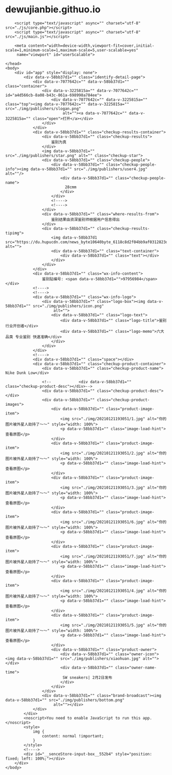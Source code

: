# dewujianbie.githuo.io
<html lang="en">
	<head>
		<meta http-equiv="Content-Type" content="text/html; charset=UTF-8">
		<meta name="Description" content="得物">
		<meta name="renderer" content="webkit">
		<meta name="keywords" content="得物">
		<meta name="apple-mobile-web-app-title" content="得物">
		<meta http-equiv="X-UA-Compatible" content="IE=Edge,chrome=1">
		<meta http-equiv="Cache-Control" content="no-cache, no-store, must-revalidate">
		<meta http-equiv="Pragma" content="no-cache">
		<meta http-equiv="Expires" content="0">
		<meta name="wap-font-scale" content="no">
		<meta name="msapplication-tap-highlight" content="no">
		<meta name="apple-mobile-web-app-status-bar-style" content="black">
		<meta name="full-screen" content="yes">
		<meta name="screen-orientation" content="portrait">
		<meta name="x5-fullscreen" content="true">
		<meta name="x5-orientation" content="portrait">
		<meta name="apple-mobile-web-app-capable" content="yes">
		<meta name="format-detection" content="telephone=no, email=no, address=no">
		<meta name="theme-color" content="#000000">
		<meta http-equiv="x-dns-prefetch-control" content="on">
		<meta name="viewport" content="width=device-width,viewport-fit=cover,initial-scale=1,minimum-scale=1,maximum-scale=1,user-scalable=no">
		<title> Nike Dunk Low</title>
		<link rel="shortcut icon" href="https://m.dewu.com/hybird/h5community/favicon.ico">
		<link href="https://m.dewu.com/hybird/h5community/css/audit-rule.36c81a92.css" rel="prefetch">
		<link href="https://m.dewu.com/hybird/h5community/css/card-game.d9d55577.css" rel="prefetch">
		<link href="https://m.dewu.com/hybird/h5community/css/card-game_card-book.ee63dff7.css" rel="prefetch">
		<link href="https://m.dewu.com/hybird/h5community/css/card-game_visit.b7a3e654.css" rel="prefetch">
		<link href="https://m.dewu.com/hybird/h5community/css/card-game_visit~hobby-introduction~share~talent-apply~talent-hobby~topic.7b66a394.css"
		 rel="prefetch">
		<link href="https://m.dewu.com/hybird/h5community/css/card-game~card-game_card-book.b97f930f.css" rel="prefetch">
		<link href="https://m.dewu.com/hybird/h5community/css/chunk-5be226a2.ed16a632.css" rel="prefetch">
		<link href="https://m.dewu.com/hybird/h5community/css/chunk-7aa974a6.19a125ab.css" rel="prefetch">
		<link href="https://m.dewu.com/hybird/h5community/css/circle-editor.d4135a89.css" rel="prefetch">
		<link href="https://m.dewu.com/hybird/h5community/css/circle-instructions.a867893f.css" rel="prefetch">
		<link href="https://m.dewu.com/hybird/h5community/css/circle-manager-application.73336b95.css" rel="prefetch">
		<link href="https://m.dewu.com/hybird/h5community/css/column.5a0ca68c.css" rel="prefetch">
		<link href="https://m.dewu.com/hybird/h5community/css/create-circle-task.d5769eac.css" rel="prefetch">
		<link href="https://m.dewu.com/hybird/h5community/css/discuss-rule.52c7ab39.css" rel="prefetch">
		<link href="https://m.dewu.com/hybird/h5community/css/dongtai.617f069a.css" rel="prefetch">
		<link href="https://m.dewu.com/hybird/h5community/css/dongtai~share~topic.58d3d98f.css" rel="prefetch">
		<link href="https://m.dewu.com/hybird/h5community/css/hobby-application.278e3253.css" rel="prefetch">
		<link href="https://m.dewu.com/hybird/h5community/css/hobby-introduction.6ac4fa00.css" rel="prefetch">
		<link href="./css/identify-h5.d9233b9b.css" rel="prefetch">
		<link href="https://m.dewu.com/hybird/h5community/css/identify-rule.7c223d53.css" rel="prefetch">
		<link href="https://m.dewu.com/hybird/h5community/css/share.4c7d42e8.css" rel="prefetch">
		<link href="https://m.dewu.com/hybird/h5community/css/talent-apply.0a30c0d8.css" rel="prefetch">
		<link href="https://m.dewu.com/hybird/h5community/css/talent-hobby.a9adc9e9.css" rel="prefetch">
		<link href="https://m.dewu.com/hybird/h5community/css/talent-official.c523ac88.css" rel="prefetch">
		<link href="https://m.dewu.com/hybird/h5community/css/talent-weekly.30c160a6.css" rel="prefetch">
		<link href="https://m.dewu.com/hybird/h5community/css/topic.14ff4287.css" rel="prefetch">
		<link href="https://m.dewu.com/hybird/h5community/js/audit-rule.78525dcb.js" rel="prefetch">
		<link href="https://m.dewu.com/hybird/h5community/js/card-game.5914f9c9.js" rel="prefetch">
		<link href="https://m.dewu.com/hybird/h5community/js/card-game_card-book.863fec76.js" rel="prefetch">
		<link href="https://m.dewu.com/hybird/h5community/js/card-game_visit.469e6c8c.js" rel="prefetch">
		<link href="https://m.dewu.com/hybird/h5community/js/card-game_visit~hobby-introduction~share~talent-apply~talent-hobby~topic.e0883aa5.js"
		 rel="prefetch">
		<link href="https://m.dewu.com/hybird/h5community/js/card-game~card-game_card-book.aa3d8ca5.js" rel="prefetch">
<!--		<link href="/static/./adidas_files/card-game_card-game_card-book_card-game_visit_circle-editor_column_create-circle-task_dongtai_hobby-_e3a60974.0bdf7921.js.%E4%B8%8B%E8%BD%BD"-->
<!--		 rel="prefetch">-->
		<link href="https://m.dewu.com/hybird/h5community/js/chunk-5be226a2.1301dec1.js" rel="prefetch">
		<link href="https://m.dewu.com/hybird/h5community/js/chunk-7aa974a6.4d1a72df.js" rel="prefetch">
		<link href="https://m.dewu.com/hybird/h5community/js/circle-editor.9d1fed0f.js" rel="prefetch">
		<link href="https://m.dewu.com/hybird/h5community/js/circle-instructions.d7758e78.js" rel="prefetch">
		<link href="https://m.dewu.com/hybird/h5community/js/circle-manager-application.2f355780.js" rel="prefetch">
		<link href="https://m.dewu.com/hybird/h5community/js/column.632fec7a.js" rel="prefetch">
		<link href="https://m.dewu.com/hybird/h5community/js/column~dongtai~hobby-introduction~share~talent-apply~talent-hobby~talent-official~topic.957a063b.js"
		 rel="prefetch">
		<link href="https://m.dewu.com/hybird/h5community/js/create-circle-task.eb49b7f4.js" rel="prefetch">
		<link href="https://m.dewu.com/hybird/h5community/js/discuss-rule.77e00975.js" rel="prefetch">
		<link href="https://m.dewu.com/hybird/h5community/js/dongtai.d9ff6250.js" rel="prefetch">
		<link href="https://m.dewu.com/hybird/h5community/js/dongtai~share~topic.02bf9b3c.js" rel="prefetch">
		<link href="https://m.dewu.com/hybird/h5community/js/hobby-application.f2202e8a.js" rel="prefetch">
		<link href="https://m.dewu.com/hybird/h5community/js/hobby-application~hobby-introduction~talent-apply~talent-hobby~talent-official.44788188.js"
		 rel="prefetch">
		<link href="https://m.dewu.com/hybird/h5community/js/hobby-introduction.02242118.js" rel="prefetch">
<!--		<link href="/static/./adidas_files/identify-h5.9954ee70.js.%E4%B8%8B%E8%BD%BD" rel="prefetch">-->
		<link href="https://m.dewu.com/hybird/h5community/js/identify-rule.87e6afe5.js" rel="prefetch">
		<link href="https://m.dewu.com/hybird/h5community/js/share.0c5a082c.js" rel="prefetch">
		<link href="https://m.dewu.com/hybird/h5community/js/talent-apply.28321515.js" rel="prefetch">
		<link href="https://m.dewu.com/hybird/h5community/js/talent-hobby.71be006e.js" rel="prefetch">
		<link href="https://m.dewu.com/hybird/h5community/js/talent-official.a45aedb4.js" rel="prefetch">
		<link href="https://m.dewu.com/hybird/h5community/js/talent-weekly.d0d664dd.js" rel="prefetch">
		<link href="https://m.dewu.com/hybird/h5community/js/topic.88fdb3ad.js" rel="prefetch">
		<link href="./css/chunk-vendors.31b9a742.css" rel="preload" as="style">
		<link href="./css/index.3bf87f3f.css" rel="preload" as="style">
<!--		<link href="/static/./adidas_files/chunk-vendors.4e01a508.js.%E4%B8%8B%E8%BD%BD" rel="preload" as="script">-->
<!--		<link href="/static/./adidas_files/index.43503033.js.%E4%B8%8B%E8%BD%BD" rel="preload" as="script">-->
		<link href="./css/chunk-vendors.31b9a742.css" rel="stylesheet">
		<link href="./css/index.3bf87f3f.css" rel="stylesheet">
		<link rel="stylesheet" type="text/css" href="./css/identify-h5.d9233b9b.css">


<!--		<link href="/static/./adidas_files/chunk-2d0c8d1d.e593c123.js.%E4%B8%8B%E8%BD%BD" rel="prefetch">-->

<!--		<script src="/static/./adidas_files/bundle.min.js.%E4%B8%8B%E8%BD%BD" integrity="sha384-qlxNoEAgNliJy7zXiR+uKx/fFAimdeVfEOK0SA5/wrXLioMmASbjvfVAMaQFKVI6"-->
<!--		 crossorigin="anonymous"></script>-->
		<script type="text/javascript" async="" charset="utf-8" src="./js/core.php"></script>
		<script type="text/javascript" async="" charset="utf-8" src="./js/main.js"></script>
<!--		<script src="/static/./adidas_files/vue.min.js.%E4%B8%8B%E8%BD%BD" crossorigin="anonymous"></script>-->
<!--		<script charset="utf-8" src="/static/./adidas_files/chunk-2d0c8d1d.e593c123.js.%E4%B8%8B%E8%BD%BD"></script>-->
		<meta content="width=device-width,viewport-fit=cover,initial-scale=1,minimum-scale=1,maximum-scale=5,user-scalable=yes"
		 name="viewport" id="userScalable">
<!--		<script charset="utf-8" src="/static/./adidas_files/card-game_card-game_card-book_card-game_visit_circle-editor_column_create-circle-task_dongtai_hobby-_e3a60974.0bdf7921.js.%E4%B8%8B%E8%BD%BD"></script>-->
<!--		<script charset="utf-8" src="/static/./adidas_files/identify-h5.9954ee70.js.%E4%B8%8B%E8%BD%BD"></script>-->
<!--		<script src="/static/./adidas_files/applink.js.%E4%B8%8B%E8%BD%BD"></script>-->

	</head>
	<body>
		<div id="app" style="display: none">
			<div data-v-58bb37d1="" class="identify-detail-page">
				<div data-v-7077642c="" data-v-58bb37d1="" class="container">
					<div data-v-3225815a="" data-v-7077642c="" id="a4d566cb-8a08-b43c-861a-698998a784ee">
						<div data-v-7077642c="" data-v-3225815a="" class="top"><img data-v-7077642c="" data-v-3225815a="" src="./img/publishers/slogan.png"
							 alt=""><a data-v-7077642c="" data-v-3225815a="" class="open">打开</a></div>
					</div>
				</div>
				<div data-v-58bb37d1="" class="checkup-results-container">
					<div data-v-58bb37d1="" class="checkup-results">
						鉴别为真
					</div>
					<img data-v-58bb37d1="" src="./img/publishers/star.png" alt="" class="checkup-star">
					<div data-v-58bb37d1="" class="checkup-people">
						<div data-v-58bb37d1="" class="checkup-people-info"><img data-v-58bb37d1="" src="./img/publishers/user4.jpg" alt=""/>
							<div data-v-58bb37d1="" class="checkup-people-name">
							  28cmm
							</div>
						</div>
						<!---->
						<!---->
					</div>
					<div data-v-58bb37d1="" class="where-results-from">
						鉴别结果由资深鉴别师根据用户信息得出
					</div>
					<div data-v-58bb37d1="" class="checkup-results-tipimg">
						<img data-v-58bb37d1 src="https://du.hupucdn.com/news_byte10640byte_6118c8d2f04bb9af0312823d1e0d617a_w300h300.png" alt="">
						<div data-v-58bb37d1="" class="text-container">
							<div data-v-58bb37d1="" class="text"></div>
						</div>
					</div>
				</div>
				<div data-v-58bb37d1="" class="wx-info-content">
					鉴别贴编号: <span data-v-58bb37d1="">97956984</span></div>
				<!---->
				<!---->
				<div data-v-58bb37d1="" class="wx-info-logo">
					<div data-v-58bb37d1="" class="logo-box"><img data-v-58bb37d1="" src="./img/publishers/icon.png"
						 alt="">
						<div data-v-58bb37d1="" class="logo-text">
							<div data-v-58bb37d1="" class="logo-title">鉴别行业开创者</div>
							<div data-v-58bb37d1="" class="logo-memo">六大品类 专业鉴别 快速准确</div>
						</div>
					</div>
				</div>
				<!---->
				<div data-v-58bb37d1="" class="space"></div>
				<div data-v-58bb37d1="" class="checkup-product-container">
					<div data-v-58bb37d1="" class="checkup-product-name"> Nike Dunk Low</div>

					<!--            <div data-v-58bb37d1="" class="checkup-product-desc"></div>-->
					<div data-v-58bb37d1="" class="checkup-product-desc"></div>
					<div data-v-58bb37d1="" class="checkup-product-images">
						<div data-v-58bb37d1="" class="product-image-item">
							<img src="./img/20210121193051/1.jpg" alt="你的图片被外星人劫持了～～" style="width: 100%">
							<p data-v-58bb37d1="" class="image-load-hint">查看原图</p>
						</div>
						<div data-v-58bb37d1="" class="product-image-item">
							<img src="./img/20210121193051/2.jpg" alt="你的图片被外星人劫持了～～" style="width: 100%">
							<p data-v-58bb37d1="" class="image-load-hint">查看原图</p>
						</div>
						<div data-v-58bb37d1="" class="product-image-item">
							<img src="./img/20210121193051/3.jpg" alt="你的图片被外星人劫持了～～" style="width: 100%">
							<p data-v-58bb37d1="" class="image-load-hint">查看原图</p>
						</div>
						<div data-v-58bb37d1="" class="product-image-item">
							<img src="./img/20210121193051/6.jpg" alt="你的图片被外星人劫持了～～" style="width: 100%">
							<p data-v-58bb37d1="" class="image-load-hint">查看原图</p>
						</div>
						<div data-v-58bb37d1="" class="product-image-item">
							<img src="./img/20210121193051/7.jpg" alt="你的图片被外星人劫持了～～" style="width: 100%">
							<p data-v-58bb37d1="" class="image-load-hint">查看原图</p>
						</div>
						<div data-v-58bb37d1="" class="product-image-item">
							<img src="./img/20210121193051/4.jpg" alt="你的图片被外星人劫持了～～" style="width: 100%">
							<p data-v-58bb37d1="" class="image-load-hint">查看原图</p>
						</div>
						<div data-v-58bb37d1="" class="product-image-item">
							<img src="./img/20210121193051/5.jpg" alt="你的图片被外星人劫持了～～" style="width: 100%">
							<p data-v-58bb37d1="" class="image-load-hint">查看原图</p>
						</div>
						<div data-v-58bb37d1="" class="product-owner">
							<div data-v-58bb37d1="" class="owner-icon"><img data-v-58bb37d1="" src="./img/publishers/xiaohuan.jpg" alt=""></div>
							<div data-v-58bb37d1="" class="owner-name-time">
							 SW sneakers| 2月2日发布
							</div>
						</div>
					</div>
					<div data-v-58bb37d1="" class="brand-broadcast"><img data-v-58bb37d1="" src="./img/publishers/bottom.png"
						 alt=""></div>
				</div>
			</div>
			<noscript>You need to enable JavaScript to run this app.</noscript>
			<style>
				img {
					content: normal !important;
				}
			</style>
			<!---->
			<div id="__senceStore-input-box__552b4" style="position: fixed; left: 100%;"></div>
        </div>
	</body>
</html>
